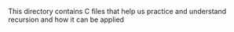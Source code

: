 This directory contains C files that help us practice and understand recursion and how it can be applied
